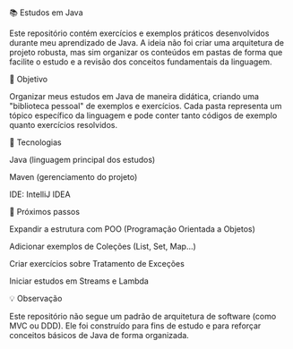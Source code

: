 📚 Estudos em Java

Este repositório contém exercícios e exemplos práticos desenvolvidos durante meu aprendizado de Java.
A ideia não foi criar uma arquitetura de projeto robusta, mas sim organizar os conteúdos em pastas de forma que facilite o estudo e a revisão dos conceitos fundamentais da linguagem.

🎯 Objetivo

Organizar meus estudos em Java de maneira didática, criando uma "biblioteca pessoal" de exemplos e exercícios.
Cada pasta representa um tópico específico da linguagem e pode conter tanto códigos de exemplo quanto exercícios resolvidos.

🔧 Tecnologias

Java (linguagem principal dos estudos)

Maven (gerenciamento do projeto)

IDE: IntelliJ IDEA

🚀 Próximos passos

Expandir a estrutura com POO (Programação Orientada a Objetos)

Adicionar exemplos de Coleções (List, Set, Map...)

Criar exercícios sobre Tratamento de Exceções

Iniciar estudos em Streams e Lambda

💡 Observação

Este repositório não segue um padrão de arquitetura de software (como MVC ou DDD).
Ele foi construído para fins de estudo e para reforçar conceitos básicos de Java de forma organizada.
